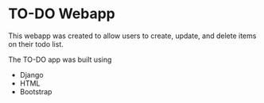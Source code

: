 # TO-DO Webapp
This webapp was created to allow users to create, update, and delete items on their todo list.

The TO-DO app was built using
- Django
- HTML
- Bootstrap

